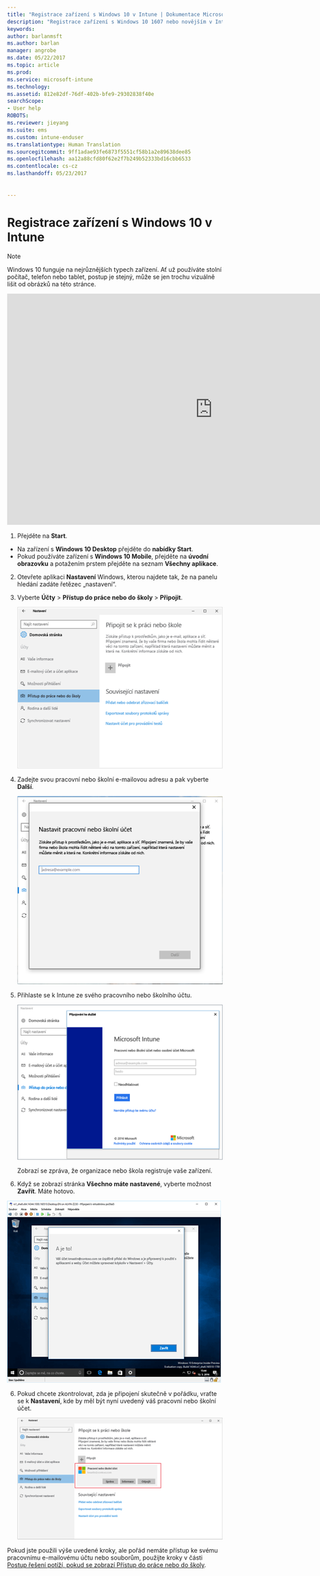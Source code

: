 ```yaml
---
title: "Registrace zařízení s Windows 10 v Intune | Dokumentace Microsoftu"
description: "Registrace zařízení s Windows 10 1607 nebo novějším v Intune"
keywords: 
author: barlanmsft
ms.author: barlan
manager: angrobe
ms.date: 05/22/2017
ms.topic: article
ms.prod: 
ms.service: microsoft-intune
ms.technology: 
ms.assetid: 812e82df-76df-402b-bfe9-29302838f40e
searchScope:
- User help
ROBOTS: 
ms.reviewer: jieyang
ms.suite: ems
ms.custom: intune-enduser
ms.translationtype: Human Translation
ms.sourcegitcommit: 9ff1adae93fe6873f5551cf58b1a2e89638dee85
ms.openlocfilehash: aa12a88cfd80f62e2f7b249b52333bd16cbb6533
ms.contentlocale: cs-cz
ms.lasthandoff: 05/23/2017


---
```


# <a name="enroll-your-windows-10-device-in-intune"></a>Registrace zařízení s Windows 10 v Intune

> [!NOTE]
> Windows 10 funguje na nejrůznějších typech zařízení. Ať už používáte stolní počítač, telefon nebo tablet, postup je stejný, může se jen trochu vizuálně lišit od obrázků na této stránce.

<iframe src="https://channel9.msdn.com/Series/IntuneEnrollment/Windows-Enrollment/player" width="960" height="540" allowFullScreen frameBorder="0"></iframe>

1. Přejděte na **Start**.

  - Na zařízení s **Windows 10 Desktop** přejděte do **nabídky Start**.
  - Pokud používáte zařízení s **Windows 10 Mobile**, přejděte na **úvodní obrazovku** a potažením prstem přejděte na seznam **Všechny aplikace**.

2.  Otevřete aplikaci **Nastavení** Windows, kterou najdete tak, že na panelu hledání zadáte řetězec „nastavení“.

3. Vyberte **Účty** > **Přístup do práce nebo do školy** > **Připojit**.

    ![Vyberte možnost Nastavit pracovní nebo školní účet.](./media/w10-enroll-rs1-connect-to-work-or-school.png)

3.  Zadejte svou pracovní nebo školní e-mailovou adresu a pak vyberte **Další**.

    ![Zadejte svůj pracovní nebo školní účet](./media/w10-enroll-rs1-set-up-work-or-school-account.png)

4. Přihlaste se k Intune ze svého pracovního nebo školního účtu.

    ![Přidat pracovní nebo školní účet](./media/w10-enroll-rs1-enter-your-credentials.png)

    Zobrazí se zpráva, že organizace nebo škola registruje vaše zařízení.

5. Když se zobrazí stránka **Všechno máte nastavené**, vyberte možnost **Zavřít**. Máte hotovo.

  ![Když se zobrazí stránka Všechno máte nastavené, vyberte zavření.](./media/w10-enroll-rs1-youre-all-set.png)

6. Pokud chcete zkontrolovat, zda je připojení skutečně v pořádku, vraťte se k **Nastavení**, kde by měl být nyní uvedený váš pracovní nebo školní účet.

    ![Ověření, zda bylo připojení správně nastaveno](./media/w10-enroll-rs1-validate-successful-enrollment.png)

Pokud jste použili výše uvedené kroky, ale pořád nemáte přístup ke svému pracovnímu e-mailovému účtu nebo souborům, použijte kroky v části [Postup řešení potíží, pokud se zobrazí Přístup do práce nebo do školy](troubleshoot-your-windows-10-device-windows.md#troubleshooting-steps-to-follow-if-you-see-access-work-or-school).


